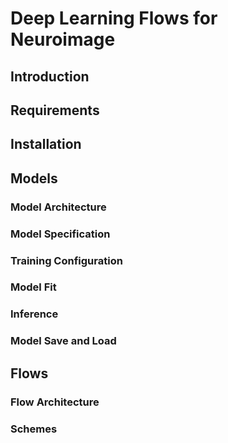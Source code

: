 # Deep Learning Flows for Neuroimage

## Introduction
## Requirements
## Installation
## Models
### Model Architecture
### Model Specification
### Training Configuration
### Model Fit
### Inference
### Model Save and Load
## Flows
### Flow Architecture
### Schemes 
